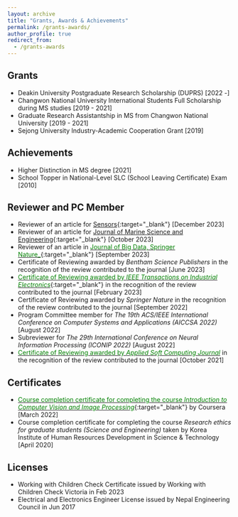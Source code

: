 ```yaml
---
layout: archive
title: "Grants, Awards & Achievements"
permalink: /grants-awards/
author_profile: true
redirect_from:
  - /grants-awards
---
```

## Grants
* Deakin University Postgraduate Research Scholarship (DUPRS) [2022 -]
* Changwon National University International Students Full Scholarship during MS studies [2019 - 2021]
* Graduate Research Assistantship in MS from Changwon National University [2019 - 2021]
* Sejong University Industry-Academic Cooperation Grant [2019]

## Achievements
* Higher Distinction in MS degree [2021]
* School Topper in National-Level SLC (School Leaving Certificate) Exam [2010]

## Reviewer and PC Member
* Reviewer of an article for [Sensors](https://github.com/dhirajneupane/academicPortfolio/blob/main/files/ReviewerCertificates/RC_sesnor.pdf){:target="_blank"} [December 2023]
* Reviewer of an article for [Journal of Marine Science and Engineering](https://github.com/dhirajneupane/academicPortfolio/blob/main/files/ReviewerCertificates/RC_DN_JSME.pdf){:target="_blank"} [October 2023]
* Reviewer of an article in [<span style="color:green">Journal of Big Data, Springer Nature_</span>](https://github.com/dhirajneupane/academicPortfolio/blob/main/files/ReviewerCertificates/RC_journalOfBigData.JPG){:target="_blank"} [September 2023]
* Certificate of Reviewing awarded by _Bentham Science Publishers_ in the recognition of the review contributed to the journal [June 2023] 
* [<span style="color:green">Certificate of Reviewing awarded by _IEEE Transactions on Industrial Electronics_</span>](https://www.linkedin.com/posts/dhiraj-neupane-6b3089113_ieee-reviewer-activity-7026848069040160768-Ltda?utm_source=share&utm_medium=member_desktop){:target="_blank"} in the recognition of the review contributed to the journal [February 2023]
* Certificate of Reviewing awarded by _Springer Nature_ in the recognition of the review contributed to the journal [September 2022]
* Program Committee member for _The 19th ACS/IEEE International Conference on Computer Systems and Applications (AICCSA 2022)_ [August 2022]
* Subreviewer for _The 29th International Conference on Neural Information Processing (ICONIP 2022)_ [August 2022]
* [<span style="color:green">Certificate of Reviewing awarded by _Applied Soft Computing Journal_</span>](https://www.linkedin.com/posts/dhiraj-neupane-6b3089113_reviewer-moretocome-activity-6893943586119933952-xgCN?utm_source=share&utm_medium=member_desktop) in the recognition of the review contributed to the journal [October 2021]

Certificates
----------------
* [<span style="color:green">Course completion certificate for completing the course _Introduction to Computer Vision and Image Processing_</span>](https://www.linkedin.com/posts/dhiraj-neupane-6b3089113_completion-certificate-for-introduction-to-activity-6905100833835380736-Kd_U?utm_source=share&utm_medium=member_desktop){:target="_blank"} by Coursera [March 2022]
* Course completion certificate for completing the course _Research ethics for graduate students (Science and Engineering)_ taken by Korea Institute of Human Resources Development in Science & Technology [April 2020]

Licenses
-----------
* Working with Children Check Certificate issued by Working with Children Check Victoria in Feb 2023
* Electrical and Electronics Engineer License issued by Nepal Engineering Council in Jun 2017
